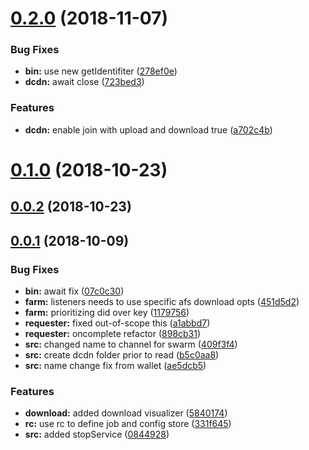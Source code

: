 <a name="0.2.0"></a>
# [0.2.0](https://github.com/littlstar/ara-farming-dcdn/compare/0.1.0...0.2.0) (2018-11-07)


### Bug Fixes

* **bin:** use new getIdentifiter ([278ef0e](https://github.com/littlstar/ara-farming-dcdn/commit/278ef0e))
* **dcdn:** await close ([723bed3](https://github.com/littlstar/ara-farming-dcdn/commit/723bed3))


### Features

* **dcdn:** enable join with upload and download true ([a702c4b](https://github.com/littlstar/ara-farming-dcdn/commit/a702c4b))



<a name="0.1.0"></a>
# [0.1.0](https://github.com/littlstar/ara-farming-dcdn/compare/0.0.2...0.1.0) (2018-10-23)



<a name="0.0.2"></a>
## [0.0.2](https://github.com/littlstar/ara-farming-dcdn/compare/0.0.1...0.0.2) (2018-10-23)



<a name="0.0.1"></a>
## [0.0.1](https://github.com/littlstar/ara-farming-dcdn/compare/0844928...0.0.1) (2018-10-09)


### Bug Fixes

* **bin:** await fix ([07c0c30](https://github.com/littlstar/ara-farming-dcdn/commit/07c0c30))
* **farm:** listeners needs to use specific afs download opts ([451d5d2](https://github.com/littlstar/ara-farming-dcdn/commit/451d5d2))
* **farm:** prioritizing did over key ([1179756](https://github.com/littlstar/ara-farming-dcdn/commit/1179756))
* **requester:** fixed out-of-scope this ([a1abbd7](https://github.com/littlstar/ara-farming-dcdn/commit/a1abbd7))
* **requester:** oncomplete refactor ([898cb31](https://github.com/littlstar/ara-farming-dcdn/commit/898cb31))
* **src:** changed name to channel for swarm ([409f3f4](https://github.com/littlstar/ara-farming-dcdn/commit/409f3f4))
* **src:** create dcdn folder prior to read ([b5c0aa8](https://github.com/littlstar/ara-farming-dcdn/commit/b5c0aa8))
* **src:** name change fix from wallet ([ae5dcb5](https://github.com/littlstar/ara-farming-dcdn/commit/ae5dcb5))


### Features

* **download:** added download visualizer ([5840174](https://github.com/littlstar/ara-farming-dcdn/commit/5840174))
* **rc:** use rc to define job and config store ([331f645](https://github.com/littlstar/ara-farming-dcdn/commit/331f645))
* **src:** added stopService ([0844928](https://github.com/littlstar/ara-farming-dcdn/commit/0844928))



